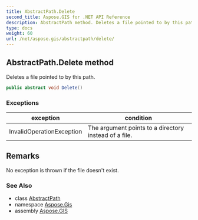 ```yaml
---
title: AbstractPath.Delete
second_title: Aspose.GIS for .NET API Reference
description: AbstractPath method. Deletes a file pointed to by this path
type: docs
weight: 60
url: /net/aspose.gis/abstractpath/delete/
---
```

## AbstractPath.Delete method

Deletes a file pointed to by this path.

```csharp
public abstract void Delete()
```

### Exceptions

| exception | condition |
| --- | --- |
| InvalidOperationException | The argument points to a directory instead of a file. |

## Remarks

No exception is thrown if the file doesn't exist.

### See Also

* class [AbstractPath](../)
* namespace [Aspose.Gis](../../abstractpath/)
* assembly [Aspose.GIS](../../../)


